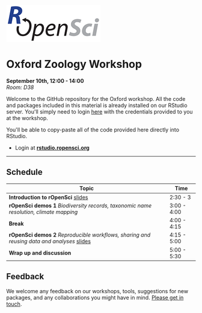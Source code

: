 
[![](ropensci_logo.png)](http://ropensci.org/)
# Oxford Zoology Workshop
**September 10th, 12:00 - 14:00**  
*Room: D38*

Welcome to the GitHub repository for the Oxford workshop. All the code and packages included in this material is already installed on our RStudio server. You'll simply need to login [here](http://rstudio.ropensci.org/) with the credentials provided to you at the workshop.

You'll be able to copy-paste all of the code provided here directly into RStudio.

* Login at [**rstudio.ropensci.org**](http://rstudio.ropensci.org/)

--- 

## Schedule 

|Topic|Time|
|---------------|-------|
|**Introduction to rOpenSci** [slides](http://ropensci.github.io/workshops-Oxford-2013-09/00-introduction/intro_slides/index.html) | 2:30 - 3 |
|**rOpenSci demos 1** *Biodiversity records, taxonomic name resolution, climate mapping*  | 3:00 - 4:00 |
|**Break**| 4:00 - 4:15 |
|**rOpenSci demos 2** *Reproducible workflows, sharing and reusing data and analyses*  [slides](http://ropensci.github.io/workshops-sheffield-2013-09/02-reproducible-workflows/slides/index.html) | 4:15 - 5:00 |
|**Wrap up and discussion**  | 5:00 - 5:30 |

## Feedback

We welcome any feedback on our workshops, tools, suggestions for new packages, and any collaborations you might have in mind. [Please get in touch](http://ropensci.org/contact.html).

